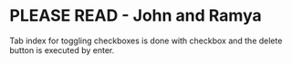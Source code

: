 # PLEASE READ - John and Ramya

Tab index for toggling checkboxes is done with checkbox and the delete button is executed by enter.

